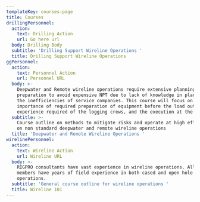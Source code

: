 ```yaml
---
templateKey: courses-page
title: Courses
drillingPersonnel:
  action:
    text: Drilling Action
    url: Go here url
  body: Drilling Body
  subtitle: 'Drilling Support Wireline Operations '
  title: Drilling Support Wireline Operations
ggPersonnel:
  action:
    text: Personnel Action
    url: Personnel URL
  body: >-
    Deepwater and Remote wireline operations require extensive planning and
    preparation to avoid expensive NPT due to lack of knowledge in planning and
    the inefficiencies of service companies. This course will focus on the
    importance of required preparation of equipment before the load out, the
    experience required of the logging crews, and the execution at the wellsite.
  subtitle: >-
    Course outline on methods to mitigate risks and operate at high efficiencies
    on non standard deepwater and remote wireline operations 
  title: 'Deepwater and Remote Wireline Operations '
wirelinePersonnel:
  action:
    text: Wireline Action
    url: Wireline URL
  body: >-
    RIGPRO consultants have vast experience in wireline operations. All staff
    members have years of field experience in both cased and open hole
    operations.
  subtitle: 'General course outline for wireline operations '
  title: Wireline 101
---
```


